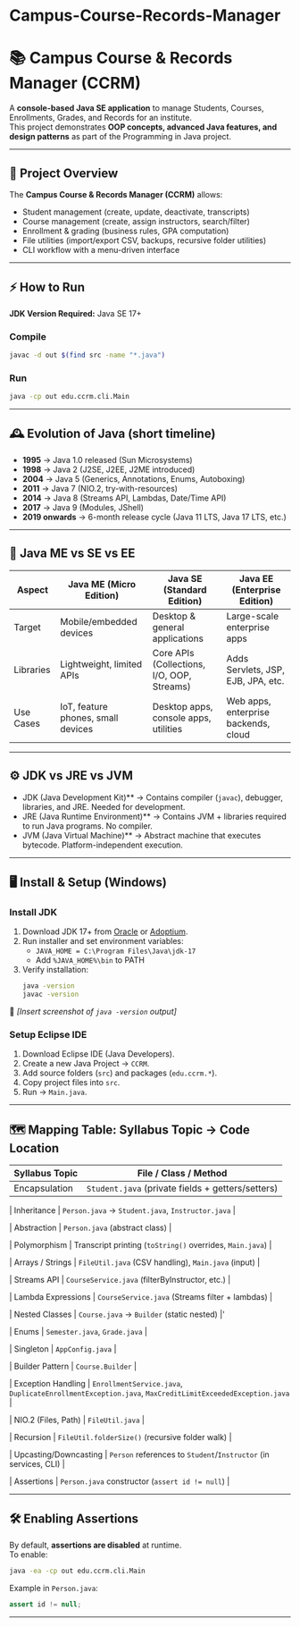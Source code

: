 # Campus-Course-Records-Manager

# 📚 Campus Course & Records Manager (CCRM)

A **console-based Java SE application** to manage Students, Courses, Enrollments, Grades, and Records for an institute.  
This project demonstrates **OOP concepts, advanced Java features, and design patterns** as part of the Programming in Java project.

---

## 📖 Project Overview
The **Campus Course & Records Manager (CCRM)** allows:
- Student management (create, update, deactivate, transcripts)  
- Course management (create, assign instructors, search/filter)  
- Enrollment & grading (business rules, GPA computation)  
- File utilities (import/export CSV, backups, recursive folder utilities)  
- CLI workflow with a menu-driven interface  

---

## ⚡ How to Run

**JDK Version Required:** Java SE 17+  

### Compile
```bash
javac -d out $(find src -name "*.java")
```

### Run
```bash
java -cp out edu.ccrm.cli.Main
```

---

## 🕰️ Evolution of Java (short timeline)
- **1995** → Java 1.0 released (Sun Microsystems)  
- **1998** → Java 2 (J2SE, J2EE, J2ME introduced)  
- **2004** → Java 5 (Generics, Annotations, Enums, Autoboxing)  
- **2011** → Java 7 (NIO.2, try-with-resources)  
- **2014** → Java 8 (Streams API, Lambdas, Date/Time API)  
- **2017** → Java 9 (Modules, JShell)  
- **2019 onwards** → 6-month release cycle (Java 11 LTS, Java 17 LTS, etc.)  

---

## 🔄 Java ME vs SE vs EE

| **Aspect**     | **Java ME (Micro Edition)** | **Java SE (Standard Edition)** | **Java EE (Enterprise Edition)** |
|----------------|-----------------------------|---------------------------------|----------------------------------|
| Target         | Mobile/embedded devices      | Desktop & general applications  | Large-scale enterprise apps       |
| Libraries      | Lightweight, limited APIs    | Core APIs (Collections, I/O, OOP, Streams) | Adds Servlets, JSP, EJB, JPA, etc. |
| Use Cases      | IoT, feature phones, small devices | Desktop apps, console apps, utilities | Web apps, enterprise backends, cloud |

---

## ⚙️ JDK vs JRE vs JVM
- JDK (Java Development Kit)** → Contains compiler (`javac`), debugger, libraries, and JRE. Needed for development.  
- JRE (Java Runtime Environment)** → Contains JVM + libraries required to run Java programs. No compiler.  
- JVM (Java Virtual Machine)** → Abstract machine that executes bytecode. Platform-independent execution.  

---

## 🖥️ Install & Setup (Windows)

### Install JDK
1. Download JDK 17+ from [Oracle](https://www.oracle.com/java/technologies/javase-downloads.html) or [Adoptium](https://adoptium.net/).  
2. Run installer and set environment variables:  
   - `JAVA_HOME = C:\Program Files\Java\jdk-17`  
   - Add `%JAVA_HOME%\bin` to PATH  
3. Verify installation:  
   ```bash
   java -version
   javac -version
   ```

   

📸 *[Insert screenshot of `java -version` output]*  

### Setup Eclipse IDE
1. Download Eclipse IDE (Java Developers).  
2. Create a new Java Project → `CCRM`.  
3. Add source folders (`src`) and packages (`edu.ccrm.*`).  
4. Copy project files into `src`.  
5. Run → `Main.java`.  


---

## 🗺️ Mapping Table: Syllabus Topic → Code Location

| **Syllabus Topic** | **File / Class / Method** |
|---------------------|----------------------------|
| Encapsulation | `Student.java` (private fields + getters/setters) |

| Inheritance | `Person.java` → `Student.java`, `Instructor.java` |

| Abstraction | `Person.java` (abstract class) |

| Polymorphism | Transcript printing (`toString()` overrides, `Main.java`) |

| Arrays / Strings | `FileUtil.java` (CSV handling), `Main.java` (input) |

| Streams API | `CourseService.java` (filterByInstructor, etc.) |

| Lambda Expressions | `CourseService.java` (Streams filter + lambdas) |

| Nested Classes | `Course.java` → `Builder` (static nested) |'

| Enums | `Semester.java`, `Grade.java` |

| Singleton | `AppConfig.java` |

| Builder Pattern | `Course.Builder` |

| Exception Handling | `EnrollmentService.java`, `DuplicateEnrollmentException.java`, `MaxCreditLimitExceededException.java` |

| NIO.2 (Files, Path) | `FileUtil.java` |

| Recursion | `FileUtil.folderSize()` (recursive folder walk) |

| Upcasting/Downcasting | `Person` references to `Student`/`Instructor` (in services, CLI) |

| Assertions | `Person.java` constructor (`assert id != null`) |

---

## 🛠️ Enabling Assertions
By default, **assertions are disabled** at runtime.  
To enable:
```bash
java -ea -cp out edu.ccrm.cli.Main
```

Example in `Person.java`:
```java
assert id != null;
```

---




